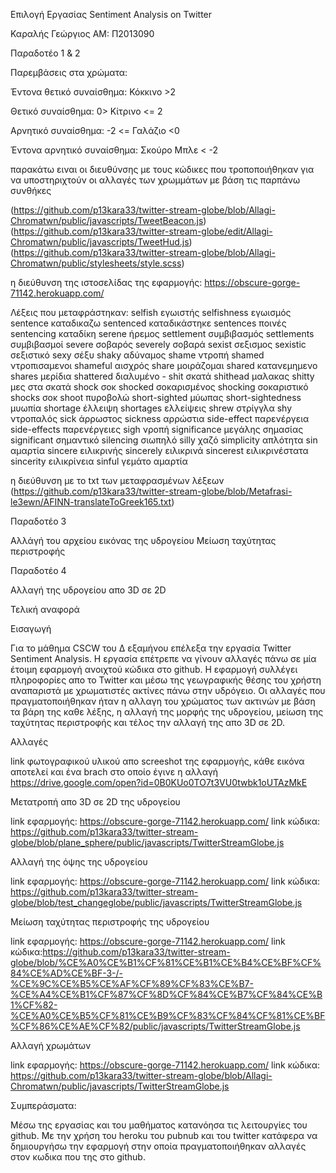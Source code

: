 Επιλογή Εργασίας
Sentiment Analysis on Twitter

Καραλής Γεώργιος
ΑΜ: Π2013090



Παραδοτέο 1 & 2

Παρεμβάσεις στα χρώματα:

Έντονα θετικό συναίσθημα: Κόκκινο >2

Θετικό συναίσθημα: 0> Κίτρινο <= 2

Αρνητικό συναίσθημα: -2 <= Γαλάζιο <0

Έντονα αρνητικό συναίσθημα: Σκούρο Μπλε < -2

παρακάτω ειναι οι διευθύνσης με τους κώδικες που τροποποιήθηκαν για να υποστηριχτούν οι αλλαγές των χρωμμάτων με βάση τις παρπάνω συνθήκες

(https://github.com/p13kara33/twitter-stream-globe/blob/Allagi-Chromatwn/public/javascripts/TweetBeacon.js)
(https://github.com/p13kara33/twitter-stream-globe/edit/Allagi-Chromatwn/public/javascripts/TweetHud.js)
(https://github.com/p13kara33/twitter-stream-globe/blob/Allagi-Chromatwn/public/stylesheets/style.scss)

η διεύθυνση της ιστοσελίδας της εφαρμογής: https://obscure-gorge-71142.herokuapp.com/



Λέξεις που μεταφράστηκαν: 
selfish	 εγωιστής 
selfishness	 εγωισμός 
sentence	καταδικαζω 
sentenced	καταδικάστηκε 
sentences	ποινές 
sentencing καταδίκη 
serene ήρεμος 
settlement	συμβιβασμός 
settlements	 συμβιβασμοί 
severe	σοβαρός 
severely	σοβαρά 
sexist	σεξισμος 
sexistic	σεξιστικό 
sexy σέξυ
shaky	αδύναμος 
shame	ντροπή
shamed	ντροπισαμενοι 
shameful	αισχρός
share μοιράζομαι 
shared	κατανεμημενο 
shares	μερίδια 
shattered διαλυμένο -
shit	σκατά 
shithead	μαλακας 
shitty μες στα σκατά 
shock σοκ 
shocked	σοκαρισμένος
shocking	σοκαριστικό 
shocks	σοκ
shoot	πυροβολώ 
short-sighted	μύωπας 
short-sightedness	μυωπία
shortage	έλλειψη 
shortages	ελλείψεις 
shrew	στρίγγλα 
shy	ντροπαλός 
sick	άρρωστος 
sickness	αρρώστια 
side-effect	παρενέργεια 
side-effects	παρενέργειες 
sigh	νροπή 
significance	μεγάλης σημασίας 
significant σημαντικό 
silencing	σιωπηλό 
silly	χαζό 
simplicity απλότητα 
sin	αμαρτία 
sincere ειλικρινής
sincerely	ειλικρινά
sincerest	ειλικρινέστατα 
sincerity	ειλικρίνεια 
sinful	γεμάτο αμαρτία 

η διεύθυνση με το txt των μεταφρασμένων λέξεων
(https://github.com/p13kara33/twitter-stream-globe/blob/Metafrasi-le3ewn/AFINN-translateToGreek165.txt)



Παραδοτέο 3

Αλλάγή του αρχείου εικόνας της υδρογείου Μείωση ταχύτητας περιστροφής


Παραδοτέο 4 

Αλλαγή της υδρογείου απο 3D σε 2D

Τελική αναφορά 

Εισαγωγή

Για το μάθημα CSCW του Δ εξαμήνου επέλεξα την εργασία Twitter Sentiment Analysis. Η εργασία επέτρεπε να γίνουν αλλαγές πάνω σε μία έτοιμη εφαρμογή ανοιχτού κώδικα στο github. Η εφαρμογή συλλέγει πληροφορίες απο το Twitter και μέσω της γεωγραφικής θέσης του χρήστη αναπαριστά με χρωματιστές ακτίνες πάνω στην υδρόγειο. Οι αλλαγές που πραγματοποιήθηκαν ήταν η αλλαγη του χρώματος των ακτινών με βάση τα βάρη της καθε λέξης, η αλλαγή της μορφής της υδρογείου, μείωση της ταχύτητας περιστροφής και τέλος την αλλαγή της απο 3D σε 2D.

Αλλαγές 

 link φωτογραφικού υλικού απο screeshot της εφαρμογής, κάθε εικόνα αποτελεί και ένα brach στο οποίο έγινε η αλλαγή
 https://drive.google.com/open?id=0B0KUo0TO7t3VU0twbk1oUTAzMkE

Μετατροπή απο 3D σε 2D της υδρογείου

link εφαρμογής: https://obscure-gorge-71142.herokuapp.com/
link κώδικα: https://github.com/p13kara33/twitter-stream-globe/blob/plane_sphere/public/javascripts/TwitterStreamGlobe.js

Αλλαγή της όψης της υδρογείου

link εφαρμογής: https://obscure-gorge-71142.herokuapp.com/
link κώδικα: https://github.com/p13kara33/twitter-stream-globe/blob/test_changeglobe/public/javascripts/TwitterStreamGlobe.js

Μείωση ταχύτητας περιστροφής της υδρογείου

link εφαρμογής: https://obscure-gorge-71142.herokuapp.com/
link κώδικα:https://github.com/p13kara33/twitter-stream-globe/blob/%CE%A0%CE%B1%CF%81%CE%B1%CE%B4%CE%BF%CF%84%CE%AD%CE%BF-3-/-%CE%9C%CE%B5%CE%AF%CF%89%CF%83%CE%B7-%CE%A4%CE%B1%CF%87%CF%8D%CF%84%CE%B7%CF%84%CE%B1%CF%82-%CE%A0%CE%B5%CF%81%CE%B9%CF%83%CF%84%CF%81%CE%BF%CF%86%CE%AE%CF%82/public/javascripts/TwitterStreamGlobe.js

Αλλαγή χρωμάτων

link εφαρμογής: https://obscure-gorge-71142.herokuapp.com/
link κώδικα: https://github.com/p13kara33/twitter-stream-globe/blob/Allagi-Chromatwn/public/javascripts/TwitterStreamGlobe.js




Συμπεράσματα: 

Μέσω της εργασίας και του μαθήματος κατανόησα τις λειτουργίες του github. Με την χρήση του heroku του pubnub και του twitter κατάφερα να 
δημιουργήσω την εφαρμογή στην οποία πραγματοποιήθηκαν αλλαγές στον κωδικα που της στο github.  



